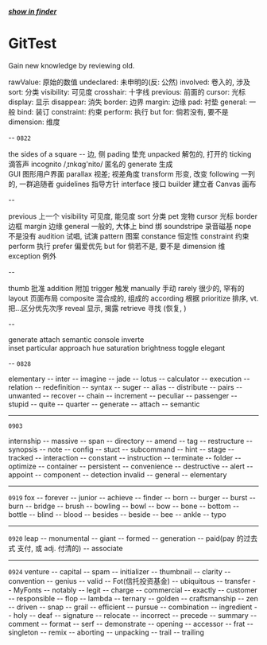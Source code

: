***[show in finder](./)***
# GitTest
Gain new knowledge by reviewing old.

rawValue: 原始的数值
undeclared: 未申明的(反: 公然)
involved: 卷入的, 涉及
sort:   分类
visibility: 可见度
crosshair:  十字线
previous:   前面的
cursor:     光标
display:    显示
disappear:   消失
border:      边界
margin:     边缘
pad:        衬垫
general:     一般
bind:       装订
constraint:     约束
perform:    执行
but for:    倘若没有, 要不是
dimension:   维度

--
`0822`

the sides of a square -- 边, 侧
pading      垫充
unpacked    解包的, 打开的
ticking     滴答声
incognito   /ˌɪnkɑɡ'nito/ 匿名的
generate    生成   
GUI         图形用户界面
parallax    视差; 视差角度
transform   形变, 改变
following   一列的, 一群追随者
guidelines  指导方针
interface   接口
builder     建立者
Canvas      画布
  
--

previous    上一个
visibility  可见度, 能见度
sort         分类
pet          宠物
cursor      光标
border      边框
margin       边缘
general      一般的, 大体上
bind        绑
soundstripe  录音磁基
nope        不是没有
audition    试唱, 试演
pattern     图案
constance    恒定性
constraint   约束
perform     执行
prefer      偏爱优先
but for     倘若不是, 要不是
dimension    维
exception    例外

--

thumb     批准
addition    附加
trigger      触发
manually     手动
rarely       很少的, 罕有的
layout       页面布局
composite    混合成的, 组成的
according        根据
prioritize       排序, vt. 把...区分优先次序
reveal       显示, 揭露
retrieve     寻找 (恢复, )

-- 

generate
attach
semantic
console
inverte     
inset
particular
approach
hue
saturation
brightness
toggle
elegant

-- 
`0828`

elementary -- inter -- imagine -- 
jade -- lotus -- calculator -- 
execution -- relation -- redefinition -- 
syntax -- suger -- alias -- 
distribute -- pairs -- unwanted -- 
recover -- chain -- increment -- 
peculiar -- passenger -- stupid -- 
quite -- quarter -- generate -- 
attach -- semantic

---
`0903`

internship -- massive -- span -- directory -- amend -- tag -- restructure -- synopsis -- note -- config -- 
stuct -- subcommand -- hint -- stage -- tracked -- interaction -- constant -- instruction -- terminate -- folder -- optimize -- container -- persistent -- convenience
-- destructive -- alert -- appoint -- component -- detection
invalid -- general -- elementary

---
`0919`
fox -- forever -- junior -- achieve -- finder -- born -- burger -- burst -- burn -- bridge -- brush -- bowling -- bowl -- bow -- bone -- bottom -- bottle -- blind -- blood -- besides -- beside -- bee -- ankle -- typo

---
`0920`
leap -- monumental -- giant -- formed -- generation -- paid(pay 的过去式 支付, 或 adj. 付清的) -- associate

---
`0924`
venture -- capital -- spam -- initializer -- thumbnail -- clarity -- convention -- genius -- valid -- Fot(信托投资基金) -- ubiquitous -- transfer -- MyFonts -- notably -- legit -- charge -- commercial -- exactly -- customer -- responsible -- flop -- lambda -- ternary -- golden -- craftsmanship -- zen -- driven -- snap -- grail -- efficient -- pursue -- combination -- ingredient -- holy -- deaf -- signature -- relocate -- incorrect -- precede -- summary -- comment -- format -- serf -- demonstrate -- opening -- accessor -- frat -- singleton -- remix -- aborting -- unpacking -- trail -- trailing

